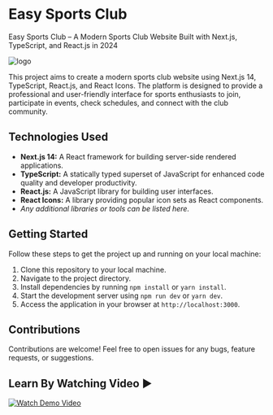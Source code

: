 # Easy Sports Club
Easy Sports Club – A Modern Sports Club Website Built with Next.js, TypeScript, and React.js in 2024

![logo](https://github.com/user-attachments/assets/7199361d-90ce-4991-a3b3-73ba0361d70c)


This project aims to create a modern sports club website using Next.js 14, TypeScript, React.js, and React Icons. The platform is designed to provide a professional and user-friendly interface for sports enthusiasts to join, participate in events, check schedules, and connect with the club community.


## Technologies Used
- **Next.js 14:** A React framework for building server-side rendered applications.
- **TypeScript:** A statically typed superset of JavaScript for enhanced code quality and developer productivity.
- **React.js:** A JavaScript library for building user interfaces.
- **React Icons:** A library providing popular icon sets as React components.
- *Any additional libraries or tools can be listed here.*

## Getting Started
Follow these steps to get the project up and running on your local machine:

1. Clone this repository to your local machine.
2. Navigate to the project directory.
3. Install dependencies by running `npm install` or `yarn install`.
4. Start the development server using `npm run dev` or `yarn dev`.
5. Access the application in your browser at `http://localhost:3000`.

## Contributions
Contributions are welcome! Feel free to open issues for any bugs, feature requests, or suggestions.


## Learn By Watching Video ▶️
[![Watch Demo Video](https://img.youtube.com/vi/WQ8LmN8M7ko/maxresdefault.jpg)](https://www.youtube.com/watch?v=WQ8LmN8M7ko) 

